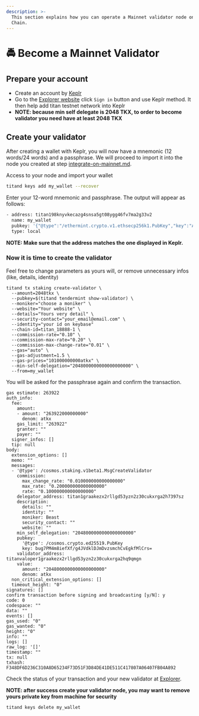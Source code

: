 ```yaml
---
description: >-
  This section explains how you can operate a Mainnet validator node on Titan
  Chain.
---
```


# 🚔 Become a Mainnet Validator

## Prepare your account

* Create an account by [Keplr](https://chrome.google.com/webstore/detail/keplr/dmkamcknogkgcdfhhbddcghachkejeap)
* Go to the [Explorer website](https://tkxscan.io) click `Sign in` button and use Keplr method. It then help add titan testnet network into Keplr
* **NOTE: because min self delegate is 2048 TKX, to order to become validator you need have at least 2048 TKX**

## Create your validator

After creating a wallet with Keplr, you will now have a mnemonic (12 words/24 words) and a passphrase. We will proceed to import it into the node you created at step [integrate-on-mainnet.md](../../developers/integrate-on-mainnet.md "mention").

Access to your node and import your wallet

```sh
titand keys add my_wallet --recover
```

Enter your 12-word mnemonic and passphrase. The output will appear as follows:

```sh
- address: titan198knyvkecazg4snsa5gt08ygg46fv7ma2g33v2
  name: my_wallet
  pubkey: '{"@type":"/ethermint.crypto.v1.ethsecp256k1.PubKey","key":"AkwSg37hZTtEODSYiMR5GGx/KCMHZymmguLKgOWeFCdc"}'
  type: local
```

**NOTE: Make sure that the address matches the one displayed in Keplr.**

### Now it is time to create the validator

Feel free to change parameters as yours will, or remove unnecessary infos (like, details, identity)

```
titand tx staking create-validator \
  --amount=2048tkx \
  --pubkey=$(titand tendermint show-validator) \
  --moniker="choose a moniker" \
  --website="Your website" \
  --details="Yours very detail" \
  --security-contact="your_email@email.com" \
  --identity="your id on keybase"
  --chain-id=titan_18888-1 \
  --commission-rate="0.10" \
  --commission-max-rate="0.20" \
  --commission-max-change-rate="0.01" \
  --gas="auto" \
  --gas-adjustment=1.5 \
  --gas-prices="101000000000atkx" \
  --min-self-delegation="2048000000000000000000" \
  --from=my_wallet
```

You will be asked for the passphrase again and confirm the transaction.

```
gas estimate: 263922
auth_info:
  fee:
    amount:
    - amount: "263922000000000"
      denom: atkx
    gas_limit: "263922"
    granter: ""
    payer: ""
  signer_infos: []
  tip: null
body:
  extension_options: []
  memo: ""
  messages:
  - '@type': /cosmos.staking.v1beta1.MsgCreateValidator
    commission:
      max_change_rate: "0.010000000000000000"
      max_rate: "0.200000000000000000"
      rate: "0.100000000000000000"
    delegator_address: titan1graakezx2rllgd53yzn2z30cukxrga2h7397sz
    description:
      details: ""
      identity: ""
      moniker: Beast
      security_contact: ""
      website: ""
    min_self_delegation: "2048000000000000000000"
    pubkey:
      '@type': /cosmos.crypto.ed25519.PubKey
      key: bug7PM4m8iefXf/g4JVdklDJmDvzsmchCvEgkfMlCrs=
    validator_address: titanvaloper1graakezx2rllgd53yzn2z30cukxrga2hq9qmgn
    value:
      amount: "2048000000000000000000"
      denom: atkx
  non_critical_extension_options: []
  timeout_height: "0"
signatures: []
confirm transaction before signing and broadcasting [y/N]: y
code: 0
codespace: ""
data: ""
events: []
gas_used: "0"
gas_wanted: "0"
height: "0"
info: ""
logs: []
raw_log: '[]'
timestamp: ""
tx: null
txhash: F348DF6D236C310A8D65234F73D51F3D84DE41DE511C417807A06407FB04A892
```

Check the status of your transaction and your new validator at [Explorer](https://tkxscan.io).



**NOTE: after success create your validator node, you may want to remove yours private key from machine for security**

```
titand keys delete my_wallet
```
